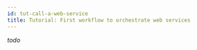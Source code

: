 ```yaml
---
id: tut-call-a-web-service
title: Tutorial: First workflow to orchestrate web services
---
```


*todo*
